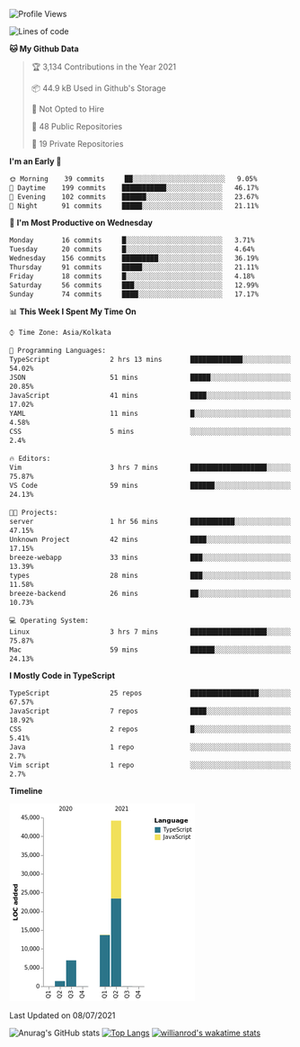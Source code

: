 <!--START_SECTION:waka-->
![Profile Views](http://img.shields.io/badge/Profile%20Views-1-blue)

![Lines of code](https://img.shields.io/badge/From%20Hello%20World%20I%27ve%20Written-66336%20lines%20of%20code-blue)

**🐱 My Github Data** 

> 🏆 3,134 Contributions in the Year 2021
 > 
> 📦 44.9 kB Used in Github's Storage 
 > 
> 🚫 Not Opted to Hire
 > 
> 📜 48 Public Repositories 
 > 
> 🔑 19 Private Repositories  
 > 
**I'm an Early 🐤** 

```text
🌞 Morning    39 commits     ██░░░░░░░░░░░░░░░░░░░░░░░   9.05% 
🌆 Daytime    199 commits    ███████████░░░░░░░░░░░░░░   46.17% 
🌃 Evening    102 commits    ██████░░░░░░░░░░░░░░░░░░░   23.67% 
🌙 Night      91 commits     █████░░░░░░░░░░░░░░░░░░░░   21.11%

```
📅 **I'm Most Productive on Wednesday** 

```text
Monday       16 commits     █░░░░░░░░░░░░░░░░░░░░░░░░   3.71% 
Tuesday      20 commits     █░░░░░░░░░░░░░░░░░░░░░░░░   4.64% 
Wednesday    156 commits    █████████░░░░░░░░░░░░░░░░   36.19% 
Thursday     91 commits     █████░░░░░░░░░░░░░░░░░░░░   21.11% 
Friday       18 commits     █░░░░░░░░░░░░░░░░░░░░░░░░   4.18% 
Saturday     56 commits     ███░░░░░░░░░░░░░░░░░░░░░░   12.99% 
Sunday       74 commits     ████░░░░░░░░░░░░░░░░░░░░░   17.17%

```


📊 **This Week I Spent My Time On** 

```text
⌚︎ Time Zone: Asia/Kolkata

💬 Programming Languages: 
TypeScript               2 hrs 13 mins       █████████████░░░░░░░░░░░░   54.02% 
JSON                     51 mins             █████░░░░░░░░░░░░░░░░░░░░   20.85% 
JavaScript               41 mins             ████░░░░░░░░░░░░░░░░░░░░░   17.02% 
YAML                     11 mins             █░░░░░░░░░░░░░░░░░░░░░░░░   4.58% 
CSS                      5 mins              ░░░░░░░░░░░░░░░░░░░░░░░░░   2.4%

🔥 Editors: 
Vim                      3 hrs 7 mins        ███████████████████░░░░░░   75.87% 
VS Code                  59 mins             ██████░░░░░░░░░░░░░░░░░░░   24.13%

🐱‍💻 Projects: 
server                   1 hr 56 mins        ███████████░░░░░░░░░░░░░░   47.15% 
Unknown Project          42 mins             ████░░░░░░░░░░░░░░░░░░░░░   17.15% 
breeze-webapp            33 mins             ███░░░░░░░░░░░░░░░░░░░░░░   13.39% 
types                    28 mins             ███░░░░░░░░░░░░░░░░░░░░░░   11.58% 
breeze-backend           26 mins             ██░░░░░░░░░░░░░░░░░░░░░░░   10.73%

💻 Operating System: 
Linux                    3 hrs 7 mins        ███████████████████░░░░░░   75.87% 
Mac                      59 mins             ██████░░░░░░░░░░░░░░░░░░░   24.13%

```

**I Mostly Code in TypeScript** 

```text
TypeScript               25 repos            █████████████████░░░░░░░░   67.57% 
JavaScript               7 repos             ████░░░░░░░░░░░░░░░░░░░░░   18.92% 
CSS                      2 repos             █░░░░░░░░░░░░░░░░░░░░░░░░   5.41% 
Java                     1 repo              ░░░░░░░░░░░░░░░░░░░░░░░░░   2.7% 
Vim script               1 repo              ░░░░░░░░░░░░░░░░░░░░░░░░░   2.7%

```


**Timeline**

![Chart not found](https://raw.githubusercontent.com/wise-introvert/wise-introvert/master/charts/bar_graph.png) 


 Last Updated on 08/07/2021
<!--END_SECTION:waka-->
![Anurag's GitHub stats](https://github-readme-stats.vercel.app/api?username=wise-introvert&count_private=true&show_icons=true)
[![Top Langs](https://github-readme-stats.vercel.app/api/top-langs/?username=wise-introvert&langs_count=10)](https://github.com/anuraghazra/github-readme-stats)
[![willianrod's wakatime stats](https://github-readme-stats.vercel.app/api/wakatime?username=wiseintrovert)](https://github.com/anuraghazra/github-readme-stats)

